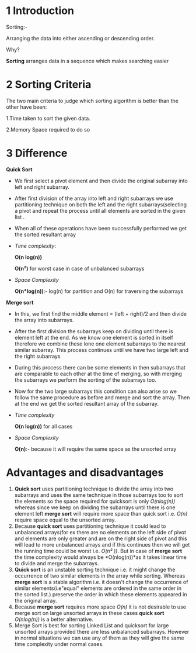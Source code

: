 # 1 Introduction

Sorting:-

Arranging the data into either ascending or descending order.

Why?

**Sorting** arranges data in a sequence which makes searching easier



# 2 Sorting Criteria

The two main criteria to judge which sorting algorithm is better than the other have been:

1.Time taken to sort the given data.

2.Memory Space required to do so



# 3 Difference

**Quick Sort**

- We first select a pivot element and then divide the original subarray into left and right subarray.
- After first division of the array into left and right subarrays  we use partitioning technique on both the left and the right subarrays(selecting a pivot and repeat the process until all elements are sorted in the given list . 
- When all of these operations have been successfully performed we get the sorted resultant array

- *Time complexity*:

  **O(n log(n))** 

  **O(n²)** for worst case in case of unbalanced subarrays

- *Space Complexity*

  **O(n*log(n))**:- log(n) for partition and O(n) for traversing the subarrays



**Merge sort**

- In this, we first find the middle element = (left + right)/2 and then divide the array into subarrays.
- After the first division the subarrays keep on dividing until there is element left at the end. As we know one element is sorted in itself therefore we combine these lone one element subarrays to the nearest similar subarray. This process continues until we have two large left and the right subarrays 
- During this process there can be some elements in then subarrays that are comparable to each other at the time of merging, so with merging the subarrays we perform the sorting of the subarrays too.
-  Now for the two large subarrays this condition can also arise so we follow the same procedure as before and  merge and sort the array. Then at the end we get the sorted resultant array of the subarray.

- *Time complexity*

  **O(n log(n))**  for all cases

- *Space Complexity*

  **O(n)**:- because it will require the same space as the unsorted array 



# Advantages and disadvantages



1. **Quick sort** uses partitioning technique to divide the array into two subarrays and uses the same technique in those subarrays too to sort the elements so the space required for quicksort is only *O(nlog(n))* whereas since we keep on dividing the subarrays until there is one element left **merge sort** will require more space than quick sort i.e. *O(n)* require space equal to the unsorted array.
2. Because **quick sort** uses partitioning technique it could lead to unbalanced arrays(for ex there are no elements on the left side of pivot and elements are only greater and are on the right side of pivot and this will lead to more unbalanced arrays and if this continues then we will get the running time could be worst i.e. *O(n² ))*. But in case of **merge sort** the time complexity would always be *O(nlog(n))*as it takes linear time to divide and merge the subarrays.
3. **Quick sort** is an unstable sorting technique i.e.  it might change the occurrence of two similar elements in the array while sorting. Whereas **merge sort** is a stable algorithm i.e. it doesn't change the occurrence of similar elements(i.e"equal" elements are ordered in the same order in the sorted list.) preserve the order in which these elements appeared in the original array.
4. Because **merge sort** requires more space *O(n)* it is not desirable to use merge sort on large unsorted arrays in these cases **quick sort** *O(nlog(n))* is a better alternative.
5. Merge Sort is best for sorting Linked List and quicksort for large unsorted arrays provided there are less unbalanced subarrays. However in normal situations we can use any of them as they will give the same time complexity under normal cases.





